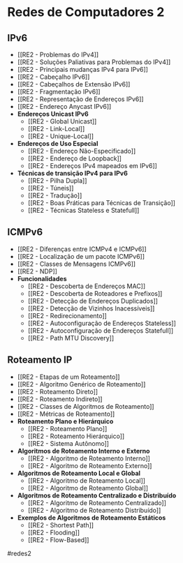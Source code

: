 # Redes de Computadores 2

## IPv6

- [[RE2 - Problemas do IPv4]]
- [[RE2 - Soluções Paliativas para Problemas do IPv4]]
- [[RE2 - Principais mudanças IPv4 para IPv6]]
- [[RE2 - Cabeçalho IPv6]]
- [[RE2 - Cabeçalhos de Extensão IPv6]]
- [[RE2 - Fragmentação IPv6]]
- [[RE2 - Representação de Endereços IPv6]]
- [[RE2 - Endereço Anycast IPv6]]
- **Endereços Unicast IPv6**
	- [[RE2 - Global Unicast]]
	- [[RE2 - Link-Local]]
	- [[RE2 - Unique-Local]]
- **Endereços de Uso Especial**
	- [[RE2 - Endereço Não-Especificado]]
	- [[RE2 - Endereço de Loopback]]
	- [[RE2 - Endereços IPv4 mapeados em IPv6]]
- **Técnicas de transição IPv4 para IPv6**
	- [[RE2 - Pilha Dupla]]
	- [[RE2 - Túneis]]
	- [[RE2 - Tradução]]
	- [[RE2 - Boas Práticas para Técnicas de Transição]]
	- [[RE2 - Técnicas Stateless e Statefull]]

## ICMPv6

- [[RE2 - Diferenças entre ICMPv4 e ICMPv6]]
- [[RE2 - Localização de um pacote ICMPv6]]
- [[RE2 - Classes de Mensagens ICMPv6]]
- [[RE2 - NDP]]
- **Funcionalidades**
	- [[RE2 - Descoberta de Endereços MAC]]
	- [[RE2 - Descoberta de Roteadores e Prefixos]]
	- [[RE2 - Detecção de Endereços Duplicados]]
	- [[RE2 - Detecção de Vizinhos Inacessíveis]]
	- [[RE2 - Redirecionamento]]
	- [[RE2 - Autoconfiguração de Endereços Stateless]]
	- [[RE2 - Autoconfiguração de Endereços Statefull]]
	- [[RE2 - Path MTU Discovery]]

## Roteamento IP

- [[RE2 - Etapas de um Roteamento]]
- [[RE2 - Algoritmo Genérico de Roteamento]]
- [[RE2 - Roteamento Direto]]
- [[RE2 - Roteamento Indireto]]
- [[RE2 - Classes de Algoritmos de Roteamento]]
- [[RE2 - Métricas de Roteamento]]
- **Roteamento Plano e Hierárquico**
	- [[RE2 - Roteamento Plano]]
	- [[RE2 - Roteamento Hierárquico]]
	- [[RE2 - Sistema Autônomo]]
- **Algoritmos de Roteamento Interno e Externo**
	- [[RE2 - Algoritmo de Roteamento Interno]]
	- [[RE2 - Algoritmo de Roteamento Externo]]
- **Algoritmos de Roteamento Local e Global**
	- [[RE2 - Algoritmo de Roteamento Local]]
	- [[RE2 - Algoritmo de Roteamento Global]]
- **Algoritmos de Roteamento Centralizado e Distribuído**
	- [[RE2 - Algoritmo de Roteamento Centralizado]]
	- [[RE2 - Algoritmo de Roteamento Distribuído]]
- **Exemplos de Algoritmos de Roteamento Estáticos**
	- [[RE2 - Shortest Path]]
	- [[RE2 - Flooding]]
	- [[RE2 - Flow-Based]]

#redes2